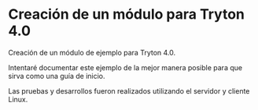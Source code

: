 Creación de un módulo para Tryton 4.0
=====================================

Creación de un módulo de ejemplo para Tryton 4.0.

Intentaré documentar este ejemplo de la mejor manera posible para que sirva como una guía de inicio.

Las pruebas y desarrollos fueron realizados utilizando el servidor y cliente Linux.

